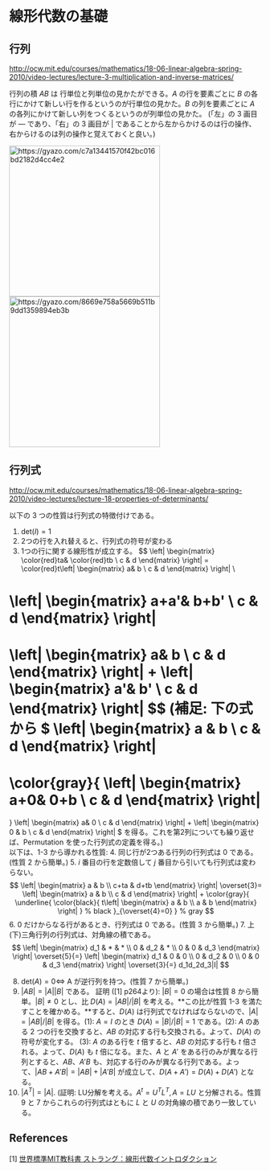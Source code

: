 # 線形代数の基礎

## 行列

http://ocw.mit.edu/courses/mathematics/18-06-linear-algebra-spring-2010/video-lectures/lecture-3-multiplication-and-inverse-matrices/

行列の積 $AB$ は 行単位と列単位の見かたができる。$A$ の行を要素ごとに $B$ の各行にかけて新しい行を作るというのが行単位の見かた。$B$ の列を要素ごとに $A$ の各列にかけて新しい列をつくるというのが列単位の見かた。
(「左」の 3 画目が ― であり、「右」の 3 画目が | であることから左からかけるのは行の操作、右からけるのは列の操作と覚えておくと良い。)

<a href="https://gyazo.com/c7a13441570f42bc016bd2182d4cc4e2"><img src="https://i.gyazo.com/c7a13441570f42bc016bd2182d4cc4e2.gif" alt="https://gyazo.com/c7a13441570f42bc016bd2182d4cc4e2" width="300"/></a>
<a href="https://gyazo.com/8669e758a5669b511b9dd1359894eb3b"><img src="https://i.gyazo.com/8669e758a5669b511b9dd1359894eb3b.gif" alt="https://gyazo.com/8669e758a5669b511b9dd1359894eb3b" width="300"/></a>

## 行列式
http://ocw.mit.edu/courses/mathematics/18-06-linear-algebra-spring-2010/video-lectures/lecture-18-properties-of-determinants/

以下の 3 つの性質は行列式の特徴付けである。

1. $\mathrm{det}(I) = 1$
2. 2つの行を入れ替えると、行列式の符号が変わる
3. 1つの行に関する線形性が成立する。
$$
\left|
\begin{matrix}
\color{red}ta& \color{red}tb  \\
c & d
\end{matrix}
\right|
=
\color{red}t\left|
\begin{matrix}
a& b  \\
c & d
\end{matrix}
\right|
\\

\left|
\begin{matrix}
a+a'& b+b'  \\
c & d
\end{matrix}
\right|
=
\left|
\begin{matrix}
a& b  \\
c & d
\end{matrix}
\right|
+
\left|
\begin{matrix}
a'& b'  \\
c & d
\end{matrix}
\right|
$$ (補足: 下の式から
$
\left|
\begin{matrix}
a & b  \\
c & d
\end{matrix}
\right|
=
\color{gray}{
\left|
\begin{matrix}
a+0& 0+b  \\
c & d
\end{matrix}
\right|
=
}
\left|
\begin{matrix}
a& 0  \\
c & d
\end{matrix}
\right|
+
\left|
\begin{matrix}
0 & b  \\
c & d
\end{matrix}
\right|
$
を得る。これを第2列についても繰り返せば、Permutation を使った行列式の定義を得る。)
<br>
以下は、1-3 から導かれる性質:
4. 同じ行が2つある行列の行列式は 0 である。(性質 2 から簡単。)
5. $i$ 番目の行を定数倍して $j$ 番目から引いても行列式は変わらない。
$$
\left|
\begin{matrix}
a & b  \\
c+ta & d+tb
\end{matrix}
\right|
\overset{3}=
\left|
\begin{matrix}
a & b  \\
c & d
\end{matrix}
\right|
+
\color{gray}{
\underline{
\color{black}{
t\left|
\begin{matrix}
a & b  \\
a & b
\end{matrix}
\right|
} % black
}_{\overset{4}=0}
} % gray
$$
6. 0 だけからなる行があるとき、行列式は 0 である。(性質 3 から簡単。)
7. 上(下)三角行列の行列式は、対角線の積である。
$$
\left|
\begin{matrix}
d_1 & * & *  \\
0 & d_2 & *  \\
0 & 0   & d_3
\end{matrix}
\right|
\overset{5}{=}
\left|
\begin{matrix}
d_1 & 0 & 0  \\
0 & d_2 & 0  \\
0 & 0 & d_3 
\end{matrix}
\right|
\overset{3}{=}
d_1d_2d_3|I|
$$

8. $\mathrm{det}(A) = 0\iff$ A が逆行列を持つ。(性質 7 から簡単。)
9. $|AB| = |A||B|$ である。
  証明 ([1] p264より): $|B|=0$ の場合は性質 8 から簡単。$|B|\neq 0$ とし、比 $D(A)=|AB|/|B|$ を考える。**この比が性質 1-3 を満たすことを確かめる。**すると、$D(A)$ は行列式でなければならないので、$|A|=|AB|/|B|$ を得る。(1): $A=I$ のとき $D(A)=|B|/|B|=1$ である。(2): $A$ のある 2 つの行を交換すると、$AB$ の対応する行も交換される。よって、$D(A)$ の符号が変化する。 (3): $A$ のある行を $t$ 倍すると、$AB$ の対応する行も $t$ 倍される。よって、$D(A)$ も $t$ 倍になる。また、$A$ と $A'$ をある行のみが異なる行列とすると、$AB$、$A'B$ も、対応する行のみが異なる行列である。よって、$|AB+A'B| = |AB| + |A'B|$ が成立して、$D(A+A') = D(A)+D(A')$ となる。
10. $|A^T| = |A|$. (証明: LU分解を考える。$A^t=U^TL^T, A=LU$ と分解される。性質9 と 7 からこれらの行列式はともに $L$ と $U$ の対角線の積であり一致している。

## References

[1] [世界標準MIT教科書 ストラング：線形代数イントロダクション](https://www.amazon.co.jp/dp/B01I4TPXLE)
